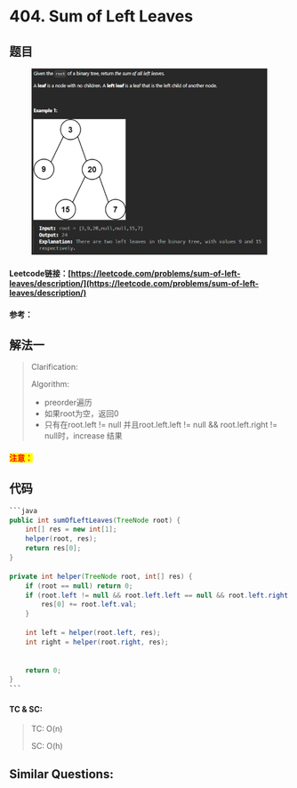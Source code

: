 # 404. Sum of Left Leaves

## 题目

<figure><img src=".gitbook/assets/image (4).png" alt=""><figcaption></figcaption></figure>

#### Leetcode链接：[https://leetcode.com/problems/sum-of-left-leaves/description/](https://leetcode.com/problems/sum-of-left-leaves/description/)

#### 参考：

## 解法一

> Clarification:&#x20;
>
> Algorithm:&#x20;
>
> * preorder遍历
> * 如果root为空，返回0
> * 只有在root.left != null 并且root.left.left != null && root.left.right != null时，increase 结果

#### <mark style="color:red;">注意：</mark>

## 代码

````java
```java
public int sumOfLeftLeaves(TreeNode root) {
    int[] res = new int[1];
    helper(root, res);
    return res[0];
}

private int helper(TreeNode root, int[] res) {
    if (root == null) return 0;
    if (root.left != null && root.left.left == null && root.left.right == null) {
        res[0] += root.left.val;
    }

    int left = helper(root.left, res);
    int right = helper(root.right, res);
    

    return 0;
}
```
````

#### TC & SC:&#x20;

> TC: O(n)
>
> SC: O(h)

## **Similar Questions:**&#x20;
